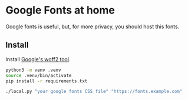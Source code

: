 # Google Fonts at home

Google fonts is useful, but, for more privacy, you should host this fonts.

## Install

Install [Google's woff2 tool](https://github.com/google/woff2).

```bash
python3 -m venv .venv
source .venv/bin/activate
pip install -r requirements.txt

./local.py "your google fonts CSS file" "https://fonts.example.com"
```
